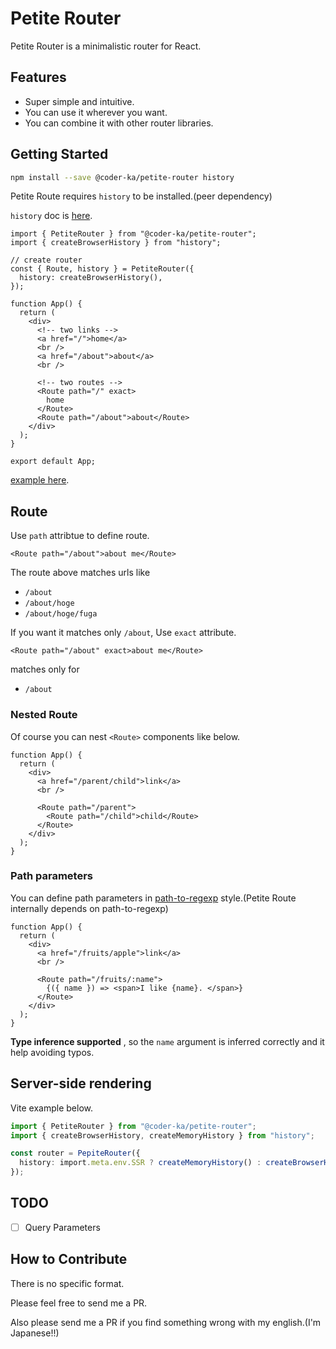 # Petite Router

Petite Router is a minimalistic router for React.

## Features

- Super simple and intuitive.
- You can use it wherever you want.
- You can combine it with other router libraries.

## Getting Started

```bash
npm install --save @coder-ka/petite-router history
```

Petite Route requires `history` to be installed.(peer dependency)

`history` doc is [here](https://github.com/remix-run/history).

```tsx
import { PetiteRouter } from "@coder-ka/petite-router";
import { createBrowserHistory } from "history";

// create router
const { Route, history } = PetiteRouter({
  history: createBrowserHistory(),
});

function App() {
  return (
    <div>
      <!-- two links -->
      <a href="/">home</a>
      <br />
      <a href="/about">about</a>
      <br />

      <!-- two routes -->
      <Route path="/" exact>
        home
      </Route>
      <Route path="/about">about</Route>
    </div>
  );
}

export default App;
```

[example here](https://github.com/coder-ka/petite-router/tree/master/example).

## Route

Use `path` attribtue to define route.

`<Route path="/about">about me</Route>`

The route above matches urls like

- `/about`
- `/about/hoge`
- `/about/hoge/fuga`

If you want it matches only `/about`, Use `exact` attribute.

`<Route path="/about" exact>about me</Route>`

matches only for

- `/about`

### Nested Route

Of course you can nest `<Route>` components like below.

```tsx
function App() {
  return (
    <div>
      <a href="/parent/child">link</a>
      <br />

      <Route path="/parent">
        <Route path="/child">child</Route>
      </Route>
    </div>
  );
}
```

### Path parameters

You can define path parameters in [path-to-regexp](https://github.com/pillarjs/path-to-regexp) style.(Petite Route internally depends on path-to-regexp)

```tsx
function App() {
  return (
    <div>
      <a href="/fruits/apple">link</a>
      <br />

      <Route path="/fruits/:name">
        {({ name }) => <span>I like {name}. </span>}
      </Route>
    </div>
  );
}
```

**Type inference supported** , so the `name` argument is inferred correctly and it help avoiding typos.

## Server-side rendering

Vite example below.

```ts
import { PetiteRouter } from "@coder-ka/petite-router";
import { createBrowserHistory, createMemoryHistory } from "history";

const router = PepiteRouter({
  history: import.meta.env.SSR ? createMemoryHistory() : createBrowserHistory(),
});
```

## TODO

- [ ] Query Parameters

## How to Contribute

There is no specific format.

Please feel free to send me a PR.

Also please send me a PR if you find something wrong with my english.(I'm Japanese!!)
